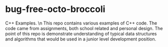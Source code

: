 # bug-free-octo-broccoli
C++ Examples. \n
This repo contains various examples of C++ code.
The code came from assignments, both school related and personal design.
The point of this repo is demonstrate understanding of typical data structures and algorithms
that would be used in a junior level development position.
